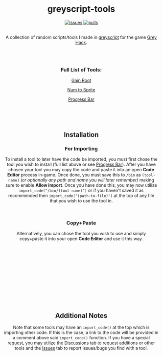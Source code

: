 <h1 align="center"><b>greyscript-tools</b></h1>
<p align="center">
<a href="https://github.com/irtsa-dev/builtin-greyscript/issues">
        <img src="https://custom-icon-badges.demolab.com/github/issues-raw/irtsa-dev/builtin-greyscript?logo=issue"
            alt="issues"></a>
<a href="https://github.com/irtsa-dev/builtin-greyscript/pulls">
        <img src="https://custom-icon-badges.demolab.com/github/issues-pr/irtsa-dev/builtin-greyscript?logo=git-pull-request"
            alt="pulls"></a>
</p>
<p align="center">
<br />
A collection of random scripts/tools I made in <a href="https://codedocs.ghtools.xyz">greyscript</a> for the game <a href="https://store.steampowered.com/app/605230/Grey_Hack">Grey Hack</a>.
</p>
<br />
<br />
<h3 align="center">Full List of Tools: </h3>
<p align="center"><a href="https://github.com/irtsa-dev/greyscript-tools/wiki/Gain-Root">Gain Root</a></p>
<p align="center"><a href="https://github.com/irtsa-dev/greyscript-tools/wiki/Num-to-Sprite">Num to Sprite</a></p>
<p align="center"><a href="https://github.com/irtsa-dev/greyscript-tools/wiki/Progress-Bar">Progress Bar</a></p>
<br />
<br />
<br />
<h2 align="center">Installation</h2>
<h3 align="center">For Importing</h3>
<p align="center">
To install a tool to later have the code be imported, you must first chose the tool you wish to install (full list above or see <a href="https://github.com/irtsa-dev/greyscript-scripts/blob/main/tools">Progress Bar</a>). After you have chosen your tool you may copy the code and paste it into an open <b>Code Editor</b> process in-game. Once done, you must save this to <code>/bin</code> as <code>(tool-name)</code> <i>(or optionally any path and name you will later remember)</i> making sure to enable <b>Allow import</b>. Once you have done this, you may now utilize <code>import_code("/bin/(tool-name)")</code> or if you haven't saved it as recommended then <code>import_code("(path-to-file)")</code> at the top of any file that you wish to use the tool in.
</p>
<br />
<h3 align="center">Copy+Paste</h3>
<p align="center">
Alternatively, you can chose the tool you wish to use and simply copy+paste it into your open <b>Code Editor</b> and use it this way.
</p>
<br />
<br />
<br />
<br />
<br />
<br />
<br />
<br />
<br />
<br />
<br />
<h2 align="center">Additional Notes</h2>
<p align="center">
Note that some tools may have an <code>import_code()</code> at the top which is importing other code. If this is the case, a link to the code will be provided in a comment above said <code>import_code()</code> function. If you have a special request, you may utilize the <a href="https://github.com/irtsa-dev/builtin-greyscript/discussions">Discussions</a> tab to request additions or other tools and the <a href="https://github.com/irtsa-dev/builtin-greyscript/issues">Issues</a> tab to report issues/bugs you find with a tool.

